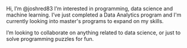 Hi, I’m @joshred83
I’m interested in programming, data science and machine learning. 
I’ve just completed a Data Analytics program and I'm currently looking into master's programs to expand on my skills. 

I’m looking to collaborate on anything related to data science, or just to solve programming puzzles for fun. 
